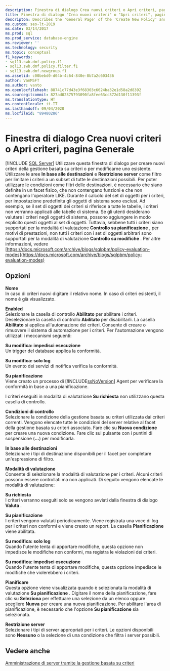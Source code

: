 ```yaml
---
description: Finestra di dialogo Crea nuovi criteri o Apri criteri, pagina Generale
title: Finestra di dialogo "Crea nuovi criteri" o "Apri criteri", pagina Generale
descripton: Describes the 'General Page' of the 'Create New Policy' and 'Open Policy' dialog boxes for Policy-Based Management in SQL Server Management Studio (SSMS).
ms.custom: seo-lt-2019
ms.date: 03/14/2017
ms.prod: sql
ms.prod_service: database-engine
ms.reviewer: ''
ms.technology: security
ms.topic: conceptual
f1_keywords:
- sql13.swb.dmf.policy.f1
- sql13.swb.dmf.policy.filter.f1
- sql13.swb.dmf.newgroup.f1
ms.assetid: c00bebd0-d04b-4c64-840e-8b7a2c603436
author: VanMSFT
ms.author: vanto
ms.openlocfilehash: 88741c77d43e3f68303c6624ba32e1d58a2d8392
ms.sourcegitcommit: 827ad02375793090fa8fee63cc372d130f11393f
ms.translationtype: HT
ms.contentlocale: it-IT
ms.lasthandoff: 09/04/2020
ms.locfileid: "89480286"
---
```

# <a name="create-new-policy-or-open-policy-dialog-box-general-page"></a>Finestra di dialogo Crea nuovi criteri o Apri criteri, pagina Generale
 [!INCLUDE [SQL Server](../../includes/applies-to-version/sqlserver.md)]
  Utilizzare questa finestra di dialogo per creare nuovi criteri della gestione basata su criteri o per modificarne uno esistente. Utilizzare le aree **In base alle destinazioni** e **Restrizione server** come filtro per limitare i criteri a un subset di tutte le destinazioni possibili. Per poter utilizzare le condizioni come filtri delle destinazioni, è necessario che siano definite in un facet fisico, che non contengano funzioni e che non contengano l'operatore LIKE. Durante il calcolo del set di oggetti per i criteri, per impostazione predefinita gli oggetti di sistema sono esclusi.  Ad esempio, se il set di oggetti dei criteri si riferisce a tutte le tabelle, i criteri non verranno applicati alle tabelle di sistema. Se gli utenti desiderano valutare i criteri negli oggetti di sistema, possono aggiungere in modo esplicito questi oggetti al set di oggetti. Tuttavia, sebbene tutti i criteri siano supportati per la modalità di valutazione **Controllo su pianificazione** , per motivi di prestazioni, non tutti i criteri con i set di oggetti arbitrari sono supportati per la modalità di valutazione **Controllo su modifiche** . Per altre informazioni, vedere [https://docs.microsoft.com/archive/blogs/sqlpbm/policy-evaluation-modes](https://docs.microsoft.com/archive/blogs/sqlpbm/policy-evaluation-modes)  
  
## <a name="options"></a>Opzioni  
 **Nome**  
 In caso di criteri nuovi digitare il relativo nome. In caso di criteri esistenti, il nome è già visualizzato.  
  
 **Enabled**  
 Selezionare la casella di controllo **Abilitato** per abilitare i criteri. Deselezionare la casella di controllo **Abilitato** per disabilitarli. La casella **Abilitato** si applica all'automazione dei criteri. Consente di creare o rimuovere il sistema di automazione per i criteri. Per l'automazione vengono utilizzati i meccanismi seguenti:  
  
 **Su modifica: impedisci esecuzione**  
 Un trigger del database applica la conformità.  
  
 **Su modifica: solo log**  
 Un evento dei servizi di notifica verifica la conformità.  
  
 **Su pianificazione**  
 Viene creato un processo di [!INCLUDE[ssNoVersion](../../includes/ssnoversion-md.md)] Agent per verificare la conformità in base a una pianificazione.  
  
 I criteri eseguiti in modalità di valutazione **Su richiesta** non utilizzano questa casella di controllo.  
  
 **Condizioni di controllo**  
 Selezionare la condizione della gestione basata su criteri utilizzata dai criteri correnti. Vengono elencate tutte le condizioni del server relative al facet della gestione basata su criteri associato. Fare clic su **Nuova condizione** per creare una nuova condizione. Fare clic sul pulsante con i puntini di sospensione (**...**) per modificarla.  
  
 **In base alle destinazioni**  
 Selezionare i tipi di destinazione disponibili per il facet per completare un'espressione di filtro.  
  
 **Modalità di valutazione**  
 Consente di selezionare la modalità di valutazione per i criteri. Alcuni criteri possono essere controllati ma non applicati. Di seguito vengono elencate le modalità di valutazione:  
  
 **Su richiesta**  
 I criteri verranno eseguiti solo se vengono avviati dalla finestra di dialogo **Valuta** .  
  
 **Su pianificazione**  
 I criteri vengono valutati periodicamente. Viene registrata una voce di log per i criteri non conformi e viene creato un report. La casella **Pianificazione** viene abilitata.  
  
 **Su modifica: solo log**  
 Quando l'utente tenta di apportare modifiche, questa opzione non impedisce le modifiche non conformi, ma registra le violazioni dei criteri.  
  
 **Su modifica: impedisci esecuzione**  
 Quando l'utente tenta di apportare modifiche, questa opzione impedisce le modifiche che violerebbero i criteri.  
  
 **Pianificare**  
 Questa opzione viene visualizzata quando è selezionata la modalità di valutazione **Su pianificazione** . Digitare il nome della pianificazione, fare clic su **Seleziona** per effettuare una selezione da un elenco oppure scegliere **Nuova** per creare una nuova pianificazione. Per abilitare l'area di pianificazione, è necessario che l'opzione **Su pianificazione** sia selezionata.  
  
 **Restrizione server**  
 Selezionare i tipi di server appropriati per i criteri. Le opzioni disponibili sono **Nessuno** o la selezione di una condizione che filtra i server possibili.  
  
## <a name="see-also"></a>Vedere anche  
 [Amministrazione di server tramite la gestione basata su criteri](../../relational-databases/policy-based-management/administer-servers-by-using-policy-based-management.md)  
  
  
